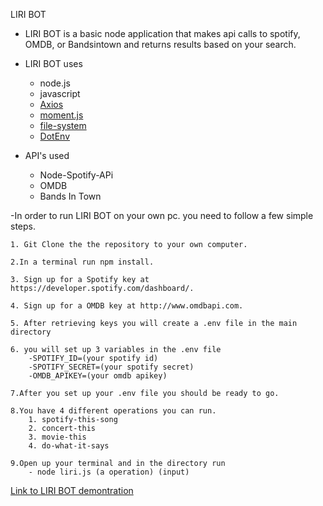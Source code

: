 LIRI BOT

- LIRI BOT is a basic node application that makes api calls to spotify, OMDB, or Bandsintown and returns results based on your search.

- LIRI BOT uses
    - node.js
    - javascript
    - [Axios](https://www.npmjs.com/package/axios/?target=_blank)
    - [moment.js](https://momentjs.com//?target=_blank)
    - [file-system](https://www.npmjs.com/package/file-system/?target=_blank)
    - [DotEnv](https://www.npmjs.com/package/dotenv/?target=_blank)

- API's used
    - Node-Spotify-APi
    - OMDB
    - Bands In Town

-In order to run LIRI BOT on your own pc. you need to follow a few simple steps.

    1. Git Clone the the repository to your own computer.

    2.In a terminal run npm install.

    3. Sign up for a Spotify key at https://developer.spotify.com/dashboard/.

    4. Sign up for a OMDB key at http://www.omdbapi.com.

    5. After retrieving keys you will create a .env file in the main directory

    6. you will set up 3 variables in the .env file
        -SPOTIFY_ID=(your spotify id)
        -SPOTIFY_SECRET=(your spotify secret)
        -OMDB_APIKEY=(your omdb apikey)

    7.After you set up your .env file you should be ready to go.

    8.You have 4 different operations you can run.
        1. spotify-this-song
        2. concert-this
        3. movie-this
        4. do-what-it-says

    9.Open up your terminal and in the directory run 
        - node liri.js (a operation) (input)

[Link to LIRI BOT demontration](https://drive.google.com/file/d/1GY2B_VnypOGbIEP6aD7YFPvDDFBzAmP0/view/?target=_blank)